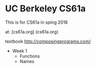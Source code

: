 # UC Berkeley CS61a

This is for CS61a in sping 2018

at: [cs61a.org] (cs61a.org)

textbook
http://composingprograms.com/

* Week 1
    * Functions
    * Names
